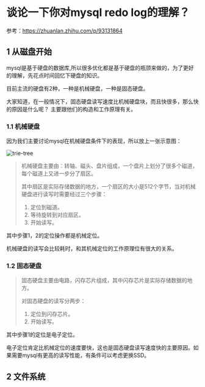 # 谈论一下你对mysql redo log的理解？

参考：https://zhuanlan.zhihu.com/p/93131864

## 1 从磁盘开始

mysql是基于硬盘的数据库,所以很多优化都是基于硬盘的瓶颈来做的，为了更好的理解，先花点时间回忆下硬盘的知识。

目前主流的硬盘有2种，一种是机械硬盘，一种是固态硬盘。

大家知道，在一般情况下，固态硬盘读写速度比机械硬盘块，而且快很多，那么快的原因是什么呢？ 主要跟他们的构造和工作原理有关。

### 1.1 机械硬盘

因为我们主要讨论mysql在机械硬盘条件下的表现，所以放上一张示意图：

![trie-tree](https://brt-1303999354.cos.ap-shanghai.myqcloud.com/disk.jpg)

> 机械硬盘主要由：转轴、磁头、盘片组成，一个盘片上划分了很多个磁道，每个磁道上又进一步分了扇区。
> 
> 其中扇区是实际存储数据的地方，一个扇区的大小是512个字节，当对机械硬盘进行读写时需要经过三个步骤：
> 1. 定位到磁道。
> 2. 等待旋转到对应扇区。
> 3. 开始读写。

其中步骤1，2的定位操作都是机械定位。

机械硬盘的读写会比较耗时，和其机械定位的工作原理位有很大的关系。

### 1.2 固态硬盘

> 固态硬盘主要由电路，闪存芯片组成，其中闪存芯片是实际存储数据的地方。
>
> 对固态硬盘的读写分两步：
>
> 1. 定位到闪存芯片。
> 2. 开始读写。

其中步骤1的定位是电子定位。

电子定位肯定比机械定位的速度要快，这也是固态硬盘读写速度快的主要原因。如果需要mysql有更高的读写性能，有条件可以考虑更换SSD。

## 2 文件系统